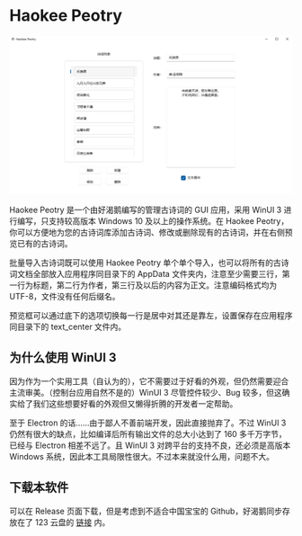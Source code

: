 # Haokee Peotry

![](./application.png)

Haokee Peotry 是一个由好渴鹅编写的管理古诗词的 GUI 应用，采用 WinUI 3 进行编写，只支持较高版本 Windows 10 及以上的操作系统。在 Haokee Peotry，你可以方便地为您的古诗词库添加古诗词、修改或删除现有的古诗词，并在右侧预览已有的古诗词。

批量导入古诗词既可以使用 Haokee Peotry 单个单个导入，也可以将所有的古诗词文档全部放入应用程序同目录下的 AppData 文件夹内，注意至少需要三行，第一行为标题，第二行为作者，第三行及以后的内容为正文。注意编码格式均为 UTF-8，文件没有任何后缀名。

预览框可以通过底下的选项切换每一行是居中对其还是靠左，设置保存在应用程序同目录下的 text_center 文件内。

## 为什么使用 WinUI 3

因为作为一个实用工具（自认为的），它不需要过于好看的外观，但仍然需要迎合主流审美。（控制台应用自然不是的）WinUI 3 尽管控件较少、Bug 较多，但这确实给了我们这些想要好看的外观但又懒得折腾的开发者一定帮助。

至于 Electron 的话……由于鄙人不善前端开发，因此直接抛弃了。不过 WinUI 3 仍然有很大的缺点，比如编译后所有输出文件的总大小达到了 160 多千万字节，已经与 Electron 相差不远了。且 WinUI 3 对跨平台的支持不良，还必须是高版本 Windows 系统，因此本工具局限性很大。不过本来就没什么用，问题不大。

## 下载本软件

可以在 Release 页面下载，但是考虑到不适合中国宝宝的 Github，好渴鹅同步存放在了 123 云盘的 [链接](https://www.123684.com/s/OkLLVv-dasBH) 内。
